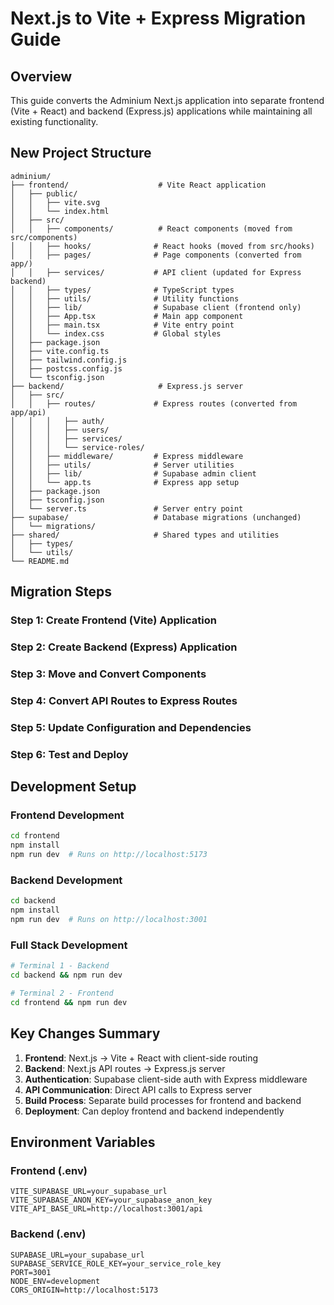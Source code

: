# Next.js to Vite + Express Migration Guide

## Overview
This guide converts the Adminium Next.js application into separate frontend (Vite + React) and backend (Express.js) applications while maintaining all existing functionality.

## New Project Structure

```
adminium/
├── frontend/                    # Vite React application
│   ├── public/
│   │   ├── vite.svg
│   │   └── index.html
│   ├── src/
│   │   ├── components/          # React components (moved from src/components)
│   │   ├── hooks/              # React hooks (moved from src/hooks)
│   │   ├── pages/              # Page components (converted from app/)
│   │   ├── services/           # API client (updated for Express backend)
│   │   ├── types/              # TypeScript types
│   │   ├── utils/              # Utility functions
│   │   ├── lib/                # Supabase client (frontend only)
│   │   ├── App.tsx             # Main app component
│   │   ├── main.tsx            # Vite entry point
│   │   └── index.css           # Global styles
│   ├── package.json
│   ├── vite.config.ts
│   ├── tailwind.config.js
│   ├── postcss.config.js
│   └── tsconfig.json
├── backend/                     # Express.js server
│   ├── src/
│   │   ├── routes/             # Express routes (converted from app/api)
│   │   │   ├── auth/
│   │   │   ├── users/
│   │   │   ├── services/
│   │   │   └── service-roles/
│   │   ├── middleware/         # Express middleware
│   │   ├── utils/              # Server utilities
│   │   ├── lib/                # Supabase admin client
│   │   └── app.ts              # Express app setup
│   ├── package.json
│   ├── tsconfig.json
│   └── server.ts               # Server entry point
├── supabase/                   # Database migrations (unchanged)
│   └── migrations/
├── shared/                     # Shared types and utilities
│   ├── types/
│   └── utils/
└── README.md
```

## Migration Steps

### Step 1: Create Frontend (Vite) Application
### Step 2: Create Backend (Express) Application  
### Step 3: Move and Convert Components
### Step 4: Convert API Routes to Express Routes
### Step 5: Update Configuration and Dependencies
### Step 6: Test and Deploy

## Development Setup

### Frontend Development
```bash
cd frontend
npm install
npm run dev  # Runs on http://localhost:5173
```

### Backend Development
```bash
cd backend
npm install
npm run dev  # Runs on http://localhost:3001
```

### Full Stack Development
```bash
# Terminal 1 - Backend
cd backend && npm run dev

# Terminal 2 - Frontend  
cd frontend && npm run dev
```

## Key Changes Summary

1. **Frontend**: Next.js → Vite + React with client-side routing
2. **Backend**: Next.js API routes → Express.js server
3. **Authentication**: Supabase client-side auth with Express middleware
4. **API Communication**: Direct API calls to Express server
5. **Build Process**: Separate build processes for frontend and backend
6. **Deployment**: Can deploy frontend and backend independently

## Environment Variables

### Frontend (.env)
```
VITE_SUPABASE_URL=your_supabase_url
VITE_SUPABASE_ANON_KEY=your_supabase_anon_key
VITE_API_BASE_URL=http://localhost:3001/api
```

### Backend (.env)
```
SUPABASE_URL=your_supabase_url
SUPABASE_SERVICE_ROLE_KEY=your_service_role_key
PORT=3001
NODE_ENV=development
CORS_ORIGIN=http://localhost:5173
```